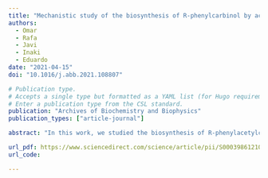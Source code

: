 ```yaml
---
title: "Mechanistic study of the biosynthesis of R-phenylcarbinol by acetohydroxyacid synthase enzyme using hybrid quantum mechanics/molecular mechanics simulations"
authors:
  - Omar
  - Rafa
  - Javi
  - Inaki
  - Eduardo
date: "2021-04-15"
doi: "10.1016/j.abb.2021.108807"

# Publication type.
# Accepts a single type but formatted as a YAML list (for Hugo requirements).
# Enter a publication type from the CSL standard.
publication: "Archives of Biochemistry and Biophysics"
publication_types: ["article-journal"]

abstract: "In this work, we studied the biosynthesis of R-phenylacetylcarbinol (R-PAC) by acetohydroxy acid synthase (AHAS) using molecular dynamics simulations (MD), hybrid quantum mechanics/molecular mechanics (QM/MM), and QM/MM free energy calculations. Our results show that the reaction begins with the nucleophilic attack of the C2α atom of the HEThDP intermediate on the Cβ atom of the carbonyl group of the benzaldehyde substrate, forming a transition state (TS1) with the HEThDP intermediate in the 4′-aminopyrimidinium (APH+) form. The calculated activation free energy for this step is 17.4 kcal mol⁻¹ at 27 °C. The reaction then proceeds with the abstraction of the Hβ atom of the HEThDP intermediate by the Oβ atom of benzaldehyde, forming intermediate I. The reaction concludes with the cleavage of the C2α-C2 bond, producing R-PAC and regenerating the ylide intermediate in the APH+ form, thereby restarting the catalytic cycle. The calculated activation barrier for this final step is 15.9 kcal mol⁻¹ at 27 °C."

url_pdf: https://www.sciencedirect.com/science/article/pii/S0003986121000576/pdfft?md5=6d868fc4b185109a75c888db70487918&pid=1-s2.0-S0003986121000576-main.pdf
url_code: 

---
```

